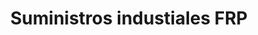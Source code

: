 ---
title: "Suministros industiales FRP"
url: /lecheria/suministros-industiales-frp/
shop: hardware
---